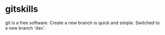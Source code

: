 # gitskills
git is a free software.
Create a new branch is quick and simple.
Switched to a new branch 'dev'.
